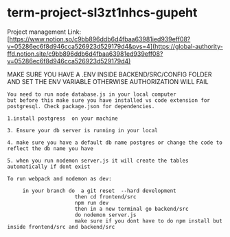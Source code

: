 # term-project-sl3zt1nhcs-gupeht
Project management Link: [https://www.notion.so/c9bb896ddb6d4fbaa63981ied939eff08?v=05286ec6f8d946cca526923d529179d4&pvs=4](https://global-authority-ffd.notion.site/c9bb896ddb6d4fbaa63981ed939eff08?v=05286ec6f8d946cca526923d529179d4)


   MAKE SURE YOU HAVE A .ENV INSIDE BACKEND/SRC/CONFIG FOLDER AND SET THE ENV VARIABLE OTHERWISE AUTHORIZATION WILL FAIL

    You need to run node database.js in your local computer
    but before this make sure you have installed vs code extension for postgresql. Check package.json for dependencies.

    1.install postgress  on your machine

    3. Ensure your db server is running in your local 

    4. make sure you have a default db name postgres or change the code to reflect the db name you have

    5. when you run nodemon server.js it will create the tables automatically if dont exist

    To run webpack and nodemon as dev:

         in your branch do  a git reset  --hard development
                          then cd frontend/src
                          npm run dev
                          then in a new terminal go backend/src 
                          do nodemon server.js
                          make sure if you dont have to do npm install but inside frontend/src and backend/src




